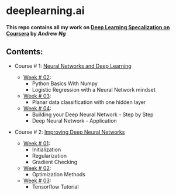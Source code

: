 # deeplearning.ai
#### This repo contains all my work on [Deep Learning Specalization on Coursera](https://www.coursera.org/specializations/deep-learning) by *Andrew Ng* 

## Contents:
- Course # 1: [Neural Networks and Deep Learning](https://github.com/zaryabmakram/deeplearning.ai/tree/master/Neural%20Networks%20and%20Deep%20Learning)
    - [Week # 02](https://github.com/zaryabmakram/deeplearning.ai/tree/master/Neural%20Networks%20and%20Deep%20Learning/Week%20%23%202):  
        - Python Basics With Numpy
        - Logistic Regression with a Neural Network mindset 
    - [Week # 03](https://github.com/zaryabmakram/deeplearning.ai/tree/master/Neural%20Networks%20and%20Deep%20Learning/Week%20%23%203):
        - Planar data classification with one hidden layer 
    - [Week # 04](https://github.com/zaryabmakram/deeplearning.ai/tree/master/Neural%20Networks%20and%20Deep%20Learning/Week%20%23%204):
        - Building your Deep Neural Network - Step by Step
        - Deep Neural Network - Application
        
        
- Course # 2: [Improving Deep Neural Networks](https://github.com/zaryabmakram/deeplearning.ai/tree/master/Improving%20Deep%20Neural%20Networks)
    - [Week # 01](https://github.com/zaryabmakram/deeplearning.ai/tree/master/Improving%20Deep%20Neural%20Networks/Week%20%23%201):  
        - Initialization
        - Regularization
        - Gradient Checking
    - [Week # 02](https://github.com/zaryabmakram/deeplearning.ai/tree/master/Improving%20Deep%20Neural%20Networks/Week%20%23%202):
        - Optimization Methods
    - [Week # 03](https://github.com/zaryabmakram/deeplearning.ai/tree/master/Improving%20Deep%20Neural%20Networks/Week%20%23%203):
        - Tensorflow Tutorial
        
 
